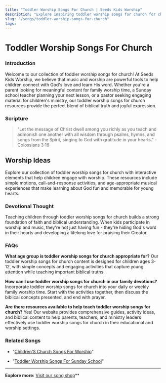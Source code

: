 ```yaml
---
title: "Toddler Worship Songs For Church | Seeds Kids Worship"
description: "Explore inspiring toddler worship songs for church for children's worship and faith development. Biblical music resources for families and ministry."
slug: "/songs/toddler-worship-songs-for-church"
tags:
---
```


# Toddler Worship Songs For Church

### Introduction

Welcome to our collection of toddler worship songs for church! At Seeds Kids Worship, we believe that music and worship are powerful tools to help children connect with God's love and learn His word. Whether you're a parent looking for meaningful content for family worship time, a Sunday school teacher planning your next lesson, or a pastor seeking engaging material for children's ministry, our toddler worship songs for church resources provide the perfect blend of biblical truth and joyful expression.

### Scripture

> "Let the message of Christ dwell among you richly as you teach and admonish one another with all wisdom through psalms, hymns, and songs from the Spirit, singing to God with gratitude in your hearts." - Colossians 3:16

## Worship Ideas

Explore our collection of toddler worship songs for church with interactive elements that help children engage with worship. These resources include simple motions, call-and-response activities, and age-appropriate musical experiences that make learning about God fun and memorable for young hearts.

### Devotional Thought

Teaching children through toddler worship songs for church builds a strong foundation of faith and biblical understanding. When kids participate in worship and music, they're not just having fun - they're hiding God's word in their hearts and developing a lifelong love for praising their Creator.

### FAQs

**What age group is toddler worship songs for church appropriate for?**
Our toddler worship songs for church content is designed for children ages 3-12, with simple concepts and engaging activities that capture young attention while teaching important biblical truths.

**How can I use toddler worship songs for church in our family devotions?**
Incorporate toddler worship songs for church into your daily or weekly family worship time. Start with the activities together, then discuss the biblical concepts presented, and end with prayer.

**Are there resources available to help teach toddler worship songs for church?**
Yes! Our website provides comprehensive guides, activity ideas, and biblical content to help parents, teachers, and ministry leaders effectively use toddler worship songs for church in their educational and worship settings.

### Related Songs

- "[Children'S Church Songs For Worship](/songs/children-s-church-songs-for-worship/)"

- "[Toddler Worship Songs For Sunday School](/songs/toddler-worship-songs-for-sunday-school/)"

---

**Explore more:** [Visit our song shop](https://seedskidsworship.com/shop)**

<!-- Schema Markup -->
<script type="application/ld+json">
{
  "@context": "https://schema.org",
  "@type": "MusicRecording",
  "name": "Toddler Worship Songs For Church",
  "byArtist": {
    "@type": "MusicGroup",
    "name": "Seeds Kids Worship"
  },
  "isFamilyFriendly": true,
  "url": "https://seedskidsworship.com/songs/toddler-worship-songs-for-church/"
}
</script>
